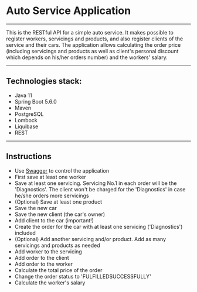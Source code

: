# Auto Service Application
___
This is the RESTful API for a simple auto service. It makes possible to register workers, servicings and products, and also register clients of the service and their cars. The application allows calculating the order price (including servicings and products as well as client's personal discount which depends on his/her orders number) and the workers' salary.
___
## Technologies stack:
- Java 11
- Spring Boot 5.6.0
- Maven
- PostgreSQL
- Lombock
- Liquibase
- REST
___
## Instructions
- Use [Swagger](http://localhost:8080/swagger-ui/#) to control the application
- First save at least one worker
- Save at least one servicing. Servicing No.1 in each order will be the 'Diagnostics'. The client won't be charged for the 'Diagnostics' in case he/she orders more servicings
- (Optional) Save at least one product
- Save the new car
- Save the new client (the car's owner)
- Add client to the car (important!)
- Create the order for the car with at least one servicing ('Diagnostics') included
- (Optional) Add another servicing and/or product. Add as many servicings and products as needed
- Add worker to the servicing
- Add order to the client
- Add order to the worker
- Calculate the total price of the order
- Change the order status to 'FULFILLEDSUCCESSFULLY'
- Calculate the worker's salary

